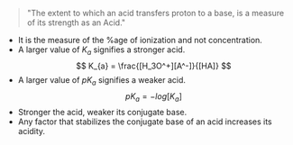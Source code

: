> "The extent to which an acid transfers proton to a base, is a measure of its strength as an Acid."

- It is the measure of the %age of ionization and not concentration.
- A larger value of $K_a$ signifies a stronger acid.
$$ K_{a} = \frac{[H_3O^+][A^-]}{[HA]}  $$
- A larger value of $pK_a$ signifies a weaker acid.
$$ pK_a = -log[K_a] $$
- Stronger the acid, weaker its conjugate base.
- Any factor that stabilizes the conjugate base of an acid increases its acidity.